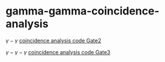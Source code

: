 # gamma-gamma-coincidence-analysis
$\gamma-\gamma$ [coincidence analysis code Gate2](https://github.com/zhihuanli/gamma-gamma-coincidence-analysis/blob/master/Gate2/Readme.md) 

$\gamma-\gamma-\gamma$ [coincidence analysis code Gate3](https://github.com/zhihuanli/gamma-gamma-coincidence-analysis/blob/master/Gate3/Readme.md) 
